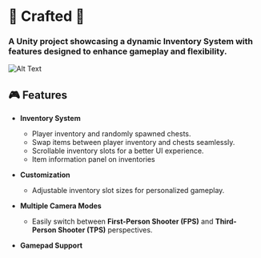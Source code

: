 # 🌟 **Crafted** 🌟  
### A Unity project showcasing a dynamic **Inventory System** with features designed to enhance gameplay and flexibility.  

![Alt Text](https://i.giphy.com/media/v1.Y2lkPTc5MGI3NjExc3VtdGJ4YWxnNDY0OG1hcDN2aXczYm50ZmlraW43ZnBtbTFjbWxidyZlcD12MV9pbnRlcm5hbF9naWZfYnlfaWQmY3Q9Zw/MPnRSluqDvOwnnevep/giphy-downsized-large.gif)

## 🎮 **Features**  
- **Inventory System**  
  - Player inventory and randomly spawned chests.  
  - Swap items between player inventory and chests seamlessly.  
  - Scrollable inventory slots for a better UI experience.
  - Item information panel on inventories  

- **Customization**  
  - Adjustable inventory slot sizes for personalized gameplay.  

- **Multiple Camera Modes**  
  - Easily switch between **First-Person Shooter (FPS)** and **Third-Person Shooter (TPS)** perspectives.  

- **Gamepad Support** 
